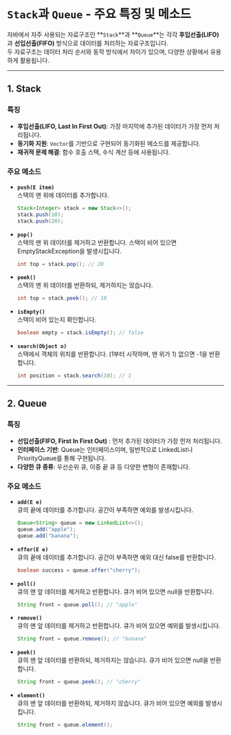 # `Stack`과 `Queue` - 주요 특징 및 메소드

자바에서 자주 사용되는 자료구조인 **`Stack`**과 **`Queue`**는 각각 **후입선출(LIFO)** 과 **선입선출(FIFO)** 방식으로 데이터를 처리하는 자료구조입니다. <br/>
두 자료구조는 데이터 처리 순서와 동작 방식에서 차이가 있으며, 다양한 상황에서 유용하게 활용됩니다.

---

## 1. Stack

### 특징
- **후입선출(LIFO, Last In First Out)**: 가장 마지막에 추가된 데이터가 가장 먼저 처리됩니다.
- **동기화 지원**: `Vector`를 기반으로 구현되어 동기화된 메소드를 제공합니다.
- **재귀적 문제 해결**: 함수 호출 스택, 수식 계산 등에 사용됩니다.

### 주요 메소드

- **`push(E item)`**  
  스택의 맨 위에 데이터를 추가합니다.
  ```java
  Stack<Integer> stack = new Stack<>();
  stack.push(10);
  stack.push(20);

- **`pop()`**  
  스택의 맨 위 데이터를 제거하고 반환합니다. 스택이 비어 있으면 EmptyStackException을 발생시킵니다.
  ```java
  int top = stack.pop(); // 20

- **`peek()`**  
  스택의 맨 위 데이터를 반환하되, 제거하지는 않습니다.
  ```java
  int top = stack.peek(); // 10

- **`isEmpty()`**  
  스택이 비어 있는지 확인합니다.
  ```java
  boolean empty = stack.isEmpty(); // false

- **`search(Object o)`**  
  스택에서 객체의 위치를 반환합니다. (1부터 시작하며, 맨 위가 1) 없으면 -1을 반환합니다.
  ```java
  int position = stack.search(10); // 1

---

## 2. Queue

### 특징
- **선입선출(FIFO, First In First Out)** : 먼저 추가된 데이터가 가장 먼저 처리됩니다.
- **인터페이스 기반**: Queue는 인터페이스이며, 일반적으로 LinkedList나 PriorityQueue를 통해 구현됩니다.
- **다양한 큐 종류**: 우선순위 큐, 이중 끝 큐 등 다양한 변형이 존재합니다.

### 주요 메소드

- **`add(E e)`**  
  큐의 끝에 데이터를 추가합니다. 공간이 부족하면 예외를 발생시킵니다.
  ```java
  Queue<String> queue = new LinkedList<>();
  queue.add("apple");
  queue.add("banana");

- **`offer(E e)`**  
  큐의 끝에 데이터를 추가합니다. 공간이 부족하면 예외 대신 false를 반환합니다.
  ```java
  boolean success = queue.offer("cherry");

- **`poll()`**  
  큐의 맨 앞 데이터를 제거하고 반환합니다. 큐가 비어 있으면 null을 반환합니다.
  ```java
  String front = queue.poll(); // "apple"

- **`remove()`**  
  큐의 맨 앞 데이터를 제거하고 반환합니다. 큐가 비어 있으면 예외를 발생시킵니다.
  ```java
  String front = queue.remove(); // "banana"

- **`peek()`**  
  큐의 맨 앞 데이터를 반환하되, 제거하지는 않습니다. 큐가 비어 있으면 null을 반환합니다.
  ```java
  String front = queue.peek(); // "cherry"

- **`element()`**  
  큐의 맨 앞 데이터를 반환하되, 제거하지 않습니다. 큐가 비어 있으면 예외를 발생시킵니다.
  ```java
  String front = queue.element();
